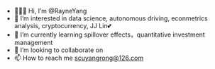 - 💁🏼‍♀️ Hi, I’m @RayneYang
- 🥰 I’m interested in data science, autonomous driving, econmetrics analysis, cryptocurrency, JJ Lin💕
- 🌱 I’m currently learning spillover effects，quantitative investment management
- 💞️ I’m looking to collaborate on 
- 📫 How to reach me scuyangrong@126.com

<!---
RayneYang/RayneYang is a ✨ special ✨ repository because its `README.md` (this file) appears on your GitHub profile.
You can click the Preview link to take a look at your changes.
--->
